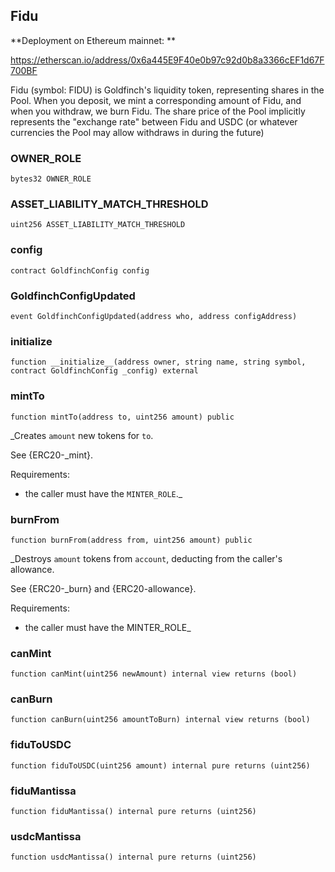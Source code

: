 ## Fidu

**Deployment on Ethereum mainnet: **

https://etherscan.io/address/0x6a445E9F40e0b97c92d0b8a3366cEF1d67F700BF

Fidu (symbol: FIDU) is Goldfinch's liquidity token, representing shares
 in the Pool. When you deposit, we mint a corresponding amount of Fidu, and when you withdraw, we
 burn Fidu. The share price of the Pool implicitly represents the "exchange rate" between Fidu
 and USDC (or whatever currencies the Pool may allow withdraws in during the future)

### OWNER_ROLE

```solidity
bytes32 OWNER_ROLE
```

### ASSET_LIABILITY_MATCH_THRESHOLD

```solidity
uint256 ASSET_LIABILITY_MATCH_THRESHOLD
```

### config

```solidity
contract GoldfinchConfig config
```

### GoldfinchConfigUpdated

```solidity
event GoldfinchConfigUpdated(address who, address configAddress)
```

### __initialize__

```solidity
function __initialize__(address owner, string name, string symbol, contract GoldfinchConfig _config) external
```

### mintTo

```solidity
function mintTo(address to, uint256 amount) public
```

_Creates `amount` new tokens for `to`.

See {ERC20-_mint}.

Requirements:

- the caller must have the `MINTER_ROLE`._

### burnFrom

```solidity
function burnFrom(address from, uint256 amount) public
```

_Destroys `amount` tokens from `account`, deducting from the caller's
allowance.

See {ERC20-_burn} and {ERC20-allowance}.

Requirements:

- the caller must have the MINTER_ROLE_

### canMint

```solidity
function canMint(uint256 newAmount) internal view returns (bool)
```

### canBurn

```solidity
function canBurn(uint256 amountToBurn) internal view returns (bool)
```

### fiduToUSDC

```solidity
function fiduToUSDC(uint256 amount) internal pure returns (uint256)
```

### fiduMantissa

```solidity
function fiduMantissa() internal pure returns (uint256)
```

### usdcMantissa

```solidity
function usdcMantissa() internal pure returns (uint256)
```

